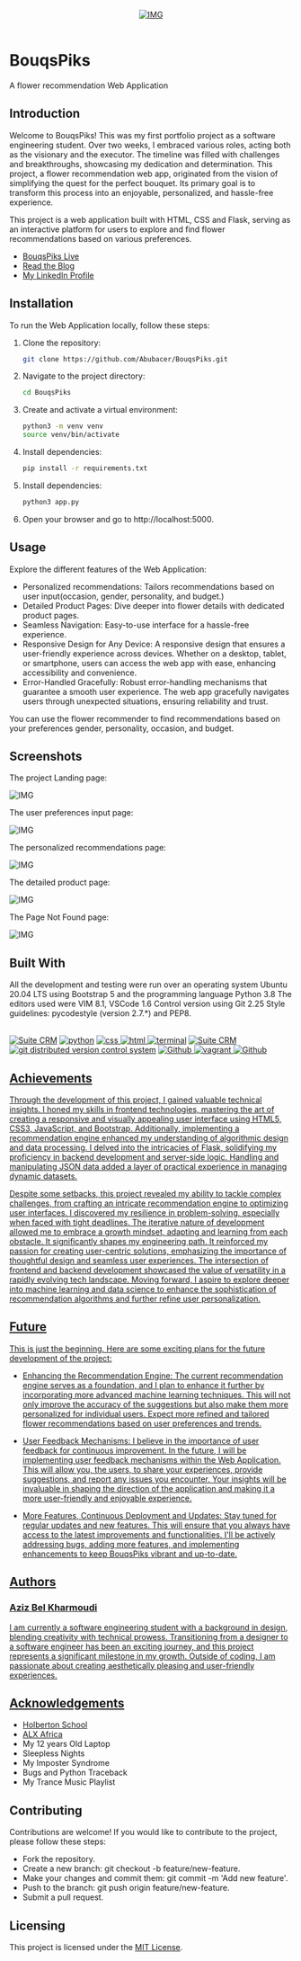 <!-- repo image -->
<br />
<div align="center">
  <a href="http://binaryart.pythonanywhere.com/">
    <img src="https://github.com/Abubacer/BouqsPiks/blob/master/Screenshots/BouqsPiks.png" alt="IMG">
  </a>
<div align="left">
<br />

# BouqsPiks

A flower recommendation Web Application

## Introduction

Welcome to BouqsPiks! This was my first portfolio project as a software engineering student. Over two weeks, I embraced various roles, acting both as the visionary and the executor. The timeline was filled with challenges and breakthroughs, showcasing my dedication and determination. This project, a flower recommendation web app, originated from the vision of simplifying the quest for the perfect bouquet. Its primary goal is to transform this process into an enjoyable, personalized, and hassle-free experience.

This project is a web application built with HTML, CSS and Flask, serving as an interactive platform for users to explore and find flower recommendations based on various preferences.

- [BouqsPiks Live](http://binaryart.pythonanywhere.com/)
- [Read the Blog](https://www.linkedin.com/pulse/bouqspiks-my-portfolio-project-journey-trials-lessons-belkharmoudi-nghge)
- [My LinkedIn Profile](https://www.linkedin.com/in/azizdesign/)

## Installation

To run the Web Application locally, follow these steps:

1. Clone the repository:

   ```bash
   git clone https://github.com/Abubacer/BouqsPiks.git
   ```
2. Navigate to the project directory:
   ```bash
   cd BouqsPiks
   ```
3. Create and activate a virtual environment:
   ```bash
   python3 -m venv venv
   source venv/bin/activate
   ```
4. Install dependencies:
   ```bash
   pip install -r requirements.txt
   ```
5. Install dependencies:
   ```bash
   python3 app.py
   ```
6. Open your browser and go to http://localhost:5000.

## Usage

Explore the different features of the Web Application:

  - Personalized recommendations: Tailors recommendations based on user input(occasion, gender, personality, and budget.)
  - Detailed Product Pages: Dive deeper into flower details with dedicated product pages.
  - Seamless Navigation: Easy-to-use interface for a hassle-free experience.
  - Responsive Design for Any Device: A responsive design that ensures a user-friendly experience across devices. Whether on a desktop, tablet, or smartphone, users can access the web app with ease, enhancing accessibility and convenience.
  - Error-Handled Gracefully: Robust error-handling mechanisms that guarantee a smooth user experience. The web app gracefully navigates users through unexpected situations, ensuring reliability and trust.

You can use the flower recommender to find recommendations based on your preferences gender, personality, occasion, and budget.

## Screenshots

The project Landing page:

<img src="https://github.com/Abubacer/BouqsPiks/blob/master/Screenshots/Landingpage.png" alt="IMG">

The user preferences input page:

<img src="https://github.com/Abubacer/BouqsPiks/blob/master/Screenshots/getrecommendation.png" alt="IMG">

The personalized recommendations page:

<img src="https://github.com/Abubacer/BouqsPiks/blob/master/Screenshots/therecommendation.png" alt="IMG">

The detailed product page:

<img src="https://github.com/Abubacer/BouqsPiks/blob/master/Screenshots/detailedproduct.png" alt="IMG">

The Page Not Found page:

<img src="https://github.com/Abubacer/BouqsPiks/blob/master/Screenshots/PageNotFound.png" alt="IMG">

## Built With
All the development and testing were run over an operating system Ubuntu 20.04 LTS using Bootstrap 5 and the programming language Python 3.8 The editors used were VIM 8.1, VSCode 1.6 Control version using Git 2.25 Style guidelines: pycodestyle (version 2.7.*) and PEP8.

<br />
<div align="left">
<a href="https://ubuntu.com/" target="_blank"> <img height="" src="https://img.shields.io/static/v1?label=&message=Ubuntu&style=for-the-badge&color=E95420&logo=Ubuntu&logoColor=E95420&labelColor=2F333A" alt="Suite CRM"></a><!-- python--> <a href="https://www.python.org" target="_blank"> <img height="" src="https://img.shields.io/static/v1?label=&message=Python&style=for-the-badge&color=FFD43B&logo=python&logoColor=3776AB&labelColor=2F333A" alt="python"></a><!-- css --> <a href="https://www.w3schools.com/css/" target="_blank"> <img height="" src="https://img.shields.io/static/v1?label=&message=CSS3&style=for-the-badge&color=blue&logo=CSS3&logoColor=blue&labelColor=white" alt="css"><!-- HTML --> <a href="https://www.w3schools.com/" target="_blank"> <img height="" src="https://img.shields.io/static/v1?label=&message=HTML5&style=for-the-badge&color=orange&logo=HTML5&logoColor=orange&labelColor=white" alt="html"><!-- bash --> <a href="https://www.gnu.org/software/bash/" target="_blank"> <img height="" src="https://img.shields.io/static/v1?label=&message=Bash&style=for-the-badge&color=4EAA25&logo=GNU%20Bash&logoColor=4EAA25&labelColor=2F333A" alt="terminal"></a></a> <!-- vim --> <a href="https://www.vim.org/" target="_blank"> <img height="" src="https://img.shields.io/static/v1?label=&message=Vim&style=for-the-badge&color=019733&logo=Vim&logoColor=019733&labelColor=2F333A" alt="Suite CRM"></a></a><!-- git --> <a href="https://git-scm.com/" target="_blank"> <img height="" src="https://img.shields.io/static/v1?label=&message=Git&style=for-the-badge&color=F05032&logo=Git&logoColor=F05032&labelColor=2F333A" alt="git distributed version control system"></a> <!-- github --> <a href="https://github.com" target="_blank"> <img height="" src="https://img.shields.io/static/v1?label=&message=GitHub&style=for-the-badge&color=181717&logo=GitHub&logoColor=f2f2f2&labelColor=2F333A" alt="Github"><!-- vagrant --> <a href="https://www.vagrantup.com/" target="_blank"> <img height="" src="https://img.shields.io/static/v1?label=&message=Vagrant&style=for-the-badge&color=blue&logo=vagrant&logoColor=f2f2f2&labelColor=2F333A" alt="vagrant"><!-- py --> <a href="https://pypi.org/project/pycodestyle/" target="_blank"> <img height="" src="https://img.shields.io/static/v1?label=&message=pycodestyle&style=for-the-badge&color=blue&logo=python&logoColor=yellow&labelColor=2F333A" alt="Github">

## Achievements

Through the development of this project, I gained valuable technical insights. I honed my skills in frontend technologies, mastering the art of creating a responsive and visually appealing user interface using HTML5, CSS3, JavaScript, and Bootstrap. Additionally, implementing a recommendation engine enhanced my understanding of algorithmic design and data processing. I delved into the intricacies of Flask, solidifying my proficiency in backend development and server-side logic. Handling and manipulating JSON data added a layer of practical experience in managing dynamic datasets.

Despite some setbacks, this project revealed my ability to tackle complex challenges, from crafting an intricate recommendation engine to optimizing user interfaces. I discovered my resilience in problem-solving, especially when faced with tight deadlines. The iterative nature of development allowed me to embrace a growth mindset, adapting and learning from each obstacle. It significantly shapes my engineering path. It reinforced my passion for creating user-centric solutions, emphasizing the importance of thoughtful design and seamless user experiences. The intersection of frontend and backend development showcased the value of versatility in a rapidly evolving tech landscape. Moving forward, I aspire to explore deeper into machine learning and data science to enhance the sophistication of recommendation algorithms and further refine user personalization. 

## Future

This is just the beginning. Here are some exciting plans for the future development of the project:

- Enhancing the Recommendation Engine:
The current recommendation engine serves as a foundation, and I plan to enhance it further by incorporating more advanced machine learning techniques. This will not only improve the accuracy of the suggestions but also make them more personalized for individual users. Expect more refined and tailored flower recommendations based on user preferences and trends.

- User Feedback Mechanisms:
I believe in the importance of user feedback for continuous improvement. In the future, I will be implementing user feedback mechanisms within the Web Application. This will allow you, the users, to share your experiences, provide suggestions, and report any issues you encounter. Your insights will be invaluable in shaping the direction of the application and making it a more user-friendly and enjoyable experience.

- More Features, Continuous Deployment and Updates:
Stay tuned for regular updates and new features. This will ensure that you always have access to the latest improvements and functionalities. I'll be actively addressing bugs, adding more features, and implementing enhancements to keep BouqsPiks vibrant and up-to-date.

## Authors

### Aziz Bel Kharmoudi

I am currently a software engineering student with a background in design, blending creativity with technical prowess. Transitioning from a designer to a software engineer has been an exciting journey, and this project represents a significant milestone in my growth. Outside of coding, I am passionate about creating aesthetically pleasing and user-friendly experiences.

## Acknowledgements

- [Holberton School](https://www.holbertonschool.com/)
- [ALX Africa](https://www.alxafrica.com/)
- My 12 years Old Laptop
- Sleepless Nights
- My Imposter Syndrome
- Bugs and Python Traceback
- My Trance Music Playlist

## Contributing

Contributions are welcome! If you would like to contribute to the project, please follow these steps:

  - Fork the repository.
  - Create a new branch: git checkout -b feature/new-feature.
  - Make your changes and commit them: git commit -m 'Add new feature'.
  - Push to the branch: git push origin feature/new-feature.
  - Submit a pull request.
 
## Licensing

This project is licensed under the [MIT License](https://github.com/Abubacer/BouqsPiks/blob/master/LICENSE.txt).
</div>
